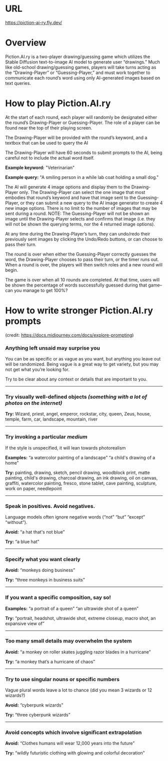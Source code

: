 # URL
https://piction-ai-ry.fly.dev/

# Overview
Piction.AI.ry is a two-player drawing/guessing game which utilizes the Stable Diffusion text-to-image AI model to generate user “drawings.” Much like old-school drawing/guessing games, players will take turns acting as the “Drawing-Player” or “Guessing-Player,” and must work together to communicate each round’s word using only AI-generated images based on text queries.

# How to play Piction.AI.ry
At the start of each round, each player will randomly be designated either the round’s Drawing-Player or Guessing-Player. The role of a player can be found near the top of their playing screen.

The Drawing-Player will be provided with the round’s keyword, and a textbox that can be used to query the AI

The Drawing-Player will have 60 seconds to submit prompts to the AI, being careful not to include the actual word itself.

**Example keyword:** "Veterinarian"

**Example query:** "A smiling person in a while lab coat holding a small dog."

The AI will generate 4 image options and display them to the Drawing-Player only. The Drawing-Player can select the one image that most embodies that round’s keyword and have that image sent to the Guessing-Player, or they can submit a new query to the AI image generator to create 4 new image options. There is no limit to the number of images that may be sent during a round.
NOTE: The Guessing-Player will not be shown an image until the Drawing-Player selects and confirms that image (i.e. they will not be shown the querying terms, nor the 4 returned image options).

At any time during the Drawing-Player’s turn, they can undo/redo their previously sent images by clicking the Undo/Redo buttons, or can choose to pass their turn.

The round is over when either the Guessing-Player correctly guesses the word, the Drawing-Player chooses to pass their turn, or the timer runs out. When a round is over, the players will then switch roles and a new round will begin.

The game is over when all 10 rounds are completed. At that time, users will be shown the percentage of words successfully guessed during that game–can you manage to get 100%?

# How to write stronger Piction.AI.ry prompts
(credit: https://docs.midjourney.com/docs/explore-prompting)

### Anything left unsaid may surprise you ###

You can be as specific or as vague as you want, but anything you leave out will be randomized. Being vague is a great way to get variety, but you may not get what you’re looking for. 

Try to be clear about any context or details that are important to you.

---
### Try visually well-defined objects *(something with a lot of photos on the internet)* ###

**Try:** Wizard, priest, angel, emperor, rockstar, city, queen, Zeus, house, temple, farm, car, landscape, mountain, river

---
### Try invoking a particular *medium* ###

If the style is unspecified, it will lean towards photorealism

**Examples:** “a watercolor painting of a landscape” “a child's drawing of a home”

**Try:** painting, drawing, sketch, pencil drawing, woodblock print, matte painting, child's drawing, charcoal drawing, an ink drawing, oil on canvas, graffiti, watercolor painting, fresco, stone tablet, cave painting, sculpture, work on paper, needlepoint

---
### Speak in positives. Avoid negatives. ###

Language models often ignore negative words (“not” “but” “except” “without”).

**Avoid:** “a hat that's not blue”

**Try:** “a blue hat”

---
### Specify what you want clearly ###

**Avoid:** “monkeys doing business”

**Try:** “three monkeys in business suits”

---
### If you want a specific composition, say so! ###

**Examples:** “a portrait of a queen” “an ultrawide shot of a queen”

**Try:** “portrait, headshot, ultrawide shot, extreme closeup, macro shot, an expansive view of”

---
### Too many small details may overwhelm the system ###

**Avoid:** “a monkey on roller skates juggling razor blades in a hurricane”

**Try:** “a monkey that’s a hurricane of chaos”

---
### Try to use singular nouns or specific numbers ###
Vague plural words leave a lot to chance (did you mean 3 wizards or 12 wizards?)

**Avoid:** “cyberpunk wizards”

**Try:** “three cyberpunk wizards”

---
### Avoid concepts which involve significant extrapolation ###

**Avoid:** “Clothes humans will wear 12,000 years into the future”

**Try:** “wildly futuristic clothing with glowing and colorful decoration”